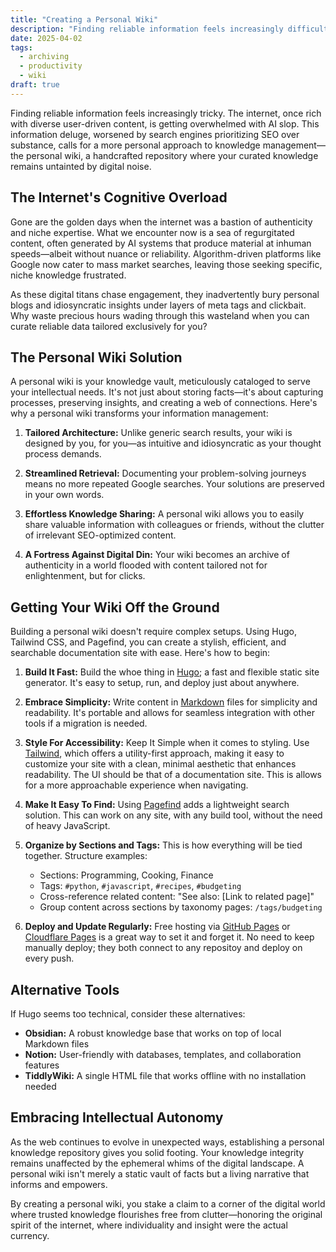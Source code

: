 ```yaml
---
title: "Creating a Personal Wiki"
description: "Finding reliable information feels increasingly difficult. The internet is getting overwhelmed with AI slop. This calls for a more personal approach to knowledge management—the personal wiki, a handcrafted repository where your curated knowledge remains untainted by digital noise."
date: 2025-04-02
tags:
  - archiving
  - productivity
  - wiki
draft: true
---
```


Finding reliable information feels increasingly tricky. The internet, once rich with diverse user-driven content, is getting overwhelmed with AI slop. This information deluge, worsened by search engines prioritizing SEO over substance, calls for a more personal approach to knowledge management—the personal wiki, a handcrafted repository where your curated knowledge remains untainted by digital noise.

## The Internet's Cognitive Overload

Gone are the golden days when the internet was a bastion of authenticity and niche expertise. What we encounter now is a sea of regurgitated content, often generated by AI systems that produce material at inhuman speeds—albeit without nuance or reliability. Algorithm-driven platforms like Google now cater to mass market searches, leaving those seeking specific, niche knowledge frustrated.

As these digital titans chase engagement, they inadvertently bury personal blogs and idiosyncratic insights under layers of meta tags and clickbait. Why waste precious hours wading through this wasteland when you can curate reliable data tailored exclusively for you?

## The Personal Wiki Solution

A personal wiki is your knowledge vault, meticulously cataloged to serve your intellectual needs. It's not just about storing facts—it's about capturing processes, preserving insights, and creating a web of connections. Here's why a personal wiki transforms your information management:

1. **Tailored Architecture:** Unlike generic search results, your wiki is designed by you, for you—as intuitive and idiosyncratic as your thought process demands.

2. **Streamlined Retrieval:** Documenting your problem-solving journeys means no more repeated Google searches. Your solutions are preserved in your own words.

3. **Effortless Knowledge Sharing:** A personal wiki allows you to easily share valuable information with colleagues or friends, without the clutter of irrelevant SEO-optimized content.

4. **A Fortress Against Digital Din:** Your wiki becomes an archive of authenticity in a world flooded with content tailored not for enlightenment, but for clicks.

## Getting Your Wiki Off the Ground

Building a personal wiki doesn't require complex setups. Using Hugo, Tailwind CSS, and Pagefind, you can create a stylish, efficient, and searchable documentation site with ease. Here's how to begin:

1. **Build It Fast:** Build the whoe thing in [Hugo](https://gohugo.io/); a fast and flexible static site generator. It's easy to setup, run, and deploy just about anywhere.

2. **Embrace Simplicity:** Write content in [Markdown](https://www.markdownguide.org/) files for simplicity and readability. It's portable and allows for seamless integration with other tools if a migration is needed.

3. **Style For Accessibility:** Keep It Simple when it comes to styling. Use [Tailwind](https://tailwindcss.com/), which offers a utility-first approach, making it easy to customize your site with a clean, minimal aesthetic that enhances readability. The UI should be that of a documentation site. This is allows for a more approachable experience when navigating.

4. **Make It Easy To Find:** Using [Pagefind](https://pagefind.app/) adds a lightweight search solution. This can work on any site, with any build tool, without the need of heavy JavaScript.

5. **Organize by Sections and Tags:** This is how everything will be tied together. Structure examples:
   - Sections: Programming, Cooking, Finance
   - Tags: `#python`, `#javascript`, `#recipes`, `#budgeting`
   - Cross-reference related content: "See also: [Link to related page]"
   - Group content across sections by taxonomy pages: `/tags/budgeting`

6. **Deploy and Update Regularly:** Free hosting via [GitHub Pages](https://pages.github.com/) or [Cloudflare Pages](https://pages.cloudflare.com/) is a great way to set it and forget it. No need to keep manually deploy; they both connect to any repositoy and deploy on every push.

## Alternative Tools

If Hugo seems too technical, consider these alternatives:
- **Obsidian:** A robust knowledge base that works on top of local Markdown files
- **Notion:** User-friendly with databases, templates, and collaboration features
- **TiddlyWiki:** A single HTML file that works offline with no installation needed

## Embracing Intellectual Autonomy

As the web continues to evolve in unexpected ways, establishing a personal knowledge repository gives you solid footing. Your knowledge integrity remains unaffected by the ephemeral whims of the digital landscape. A personal wiki isn't merely a static vault of facts but a living narrative that informs and empowers.

By creating a personal wiki, you stake a claim to a corner of the digital world where trusted knowledge flourishes free from clutter—honoring the original spirit of the internet, where individuality and insight were the actual currency.
